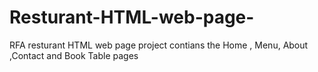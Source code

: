 # Resturant-HTML-web-page-
RFA resturant HTML web page project contians the Home , Menu, About ,Contact and Book Table pages 
